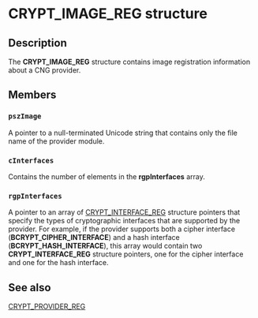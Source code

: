 # CRYPT_IMAGE_REG structure

## Description

The **CRYPT_IMAGE_REG** structure contains image registration information about a CNG provider.

## Members

### `pszImage`

A pointer to a null-terminated Unicode string that contains only the file name of the provider module.

### `cInterfaces`

Contains the number of elements in the **rgpInterfaces** array.

### `rgpInterfaces`

A pointer to an array of [CRYPT_INTERFACE_REG](https://learn.microsoft.com/windows/desktop/api/bcrypt/ns-bcrypt-crypt_interface_reg) structure pointers that specify the types of cryptographic interfaces that are supported by the provider. For example, if the provider supports both a cipher interface (**BCRYPT_CIPHER_INTERFACE**) and a hash interface (**BCRYPT_HASH_INTERFACE**), this array would contain two **CRYPT_INTERFACE_REG** structure pointers, one for the cipher interface and one for the hash interface.

## See also

[CRYPT_PROVIDER_REG](https://learn.microsoft.com/windows/desktop/api/bcrypt/ns-bcrypt-crypt_provider_reg)